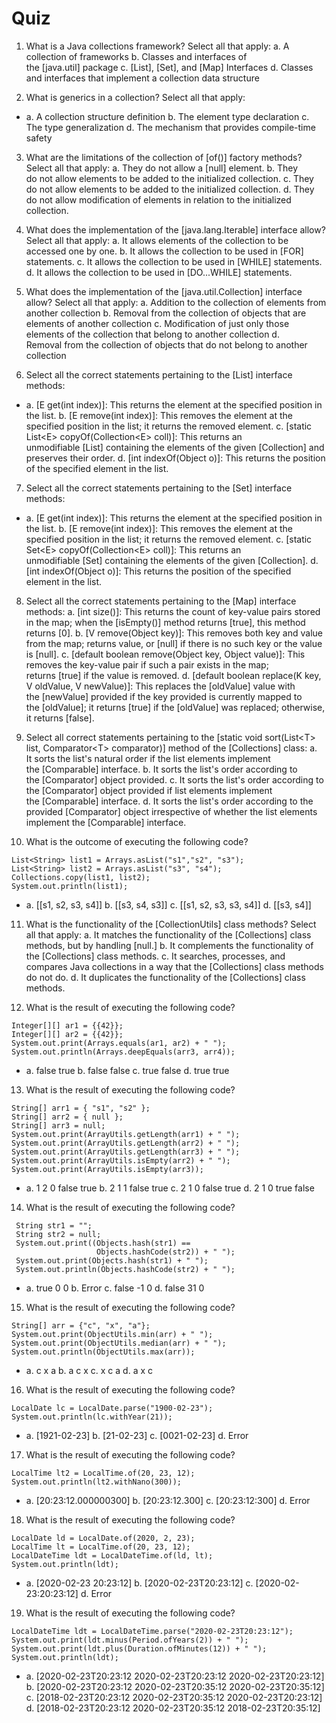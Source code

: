 Quiz
================================================

1.  What is a Java collections framework? Select all that apply:
    a.  A collection of frameworks
    b.  Classes and interfaces of the [java.util] package
    c.  [List], [Set], and [Map] Interfaces
    d.  Classes and interfaces that implement a collection data
        structure


2.  What is generics in a collection? Select all that apply:

-   a.  A collection structure definition
    b.  The element type declaration
    c.  The type generalization
    d.  The mechanism that provides compile-time safety

3.  What are the limitations of the collection of [of()] factory
    methods? Select all that apply:
    a.  They do not allow a [null] element.
    b.  They do not allow elements to be added to the initialized
        collection.
    c.  They do not allow elements to be added to the initialized
        collection.
    d.  They do not allow modification of elements in relation to the
        initialized collection.


4.  What does the implementation of the [java.lang.Iterable]
    interface allow? Select all that apply:
    a.  It allows elements of the collection to be accessed one by one.
    b.  It allows the collection to be used in [FOR] statements.
    c.  It allows the collection to be used in [WHILE] statements.
    d.  It allows the collection to be used in [DO\...WHILE]
        statements.


5.  What does the implementation of
    the [java.util.Collection] interface allow? Select all that
    apply:
    a.  Addition to the collection of elements from another collection
    b.  Removal from the collection of objects that are elements of
        another collection
    c.  Modification of just only those elements of the collection that
        belong to another collection
    d.  Removal from the collection of objects that do not belong to
        another collection


6.  Select all the correct statements pertaining to the
    [List] interface methods:

-   a.  [E get(int index)]: This returns the element at the
        specified position in the list.
    b.  [E remove(int index)]: This removes the element at the
        specified position in the list; it returns the removed element.
    c.  [static List\<E\> copyOf(Collection\<E\> coll)]: This
        returns an unmodifiable [List] containing the elements of
        the given [Collection] and preserves their order.
    d.  [int indexOf(Object o)]: This returns the position of the
        specified element in the list.

7.  Select all the correct statements pertaining to the
    [Set] interface methods:

-   a.  [E get(int index)]: This returns the element at the
        specified position in the list.
    b.  [E remove(int index)]: This removes the element at the
        specified position in the list; it returns the removed element.
    c.  [static Set\<E\> copyOf(Collection\<E\> coll)]: This
        returns an unmodifiable [Set] containing the elements of
        the given [Collection].
    d.  [int indexOf(Object o)]: This returns the position of the
        specified element in the list.

8.  Select all the correct statements pertaining to the
    [Map] interface methods:
    a.  [int size()]: This returns the count of key-value pairs
        stored in the map; when the [isEmpty()] method
        returns [true], this method returns [0].
    b.  [V remove(Object key)]: This removes both key and value
        from the map; returns value, or [null] if there is no such
        key or the value is [null].
    c.  [default boolean remove(Object key, Object value)]: This
        removes the key-value pair if such a pair exists in the map;
        returns [true] if the value is removed.
    d.  [default boolean replace(K key, V oldValue, V newValue)]:
        This replaces the [oldValue] value with
        the [newValue] provided if the key provided is currently
        mapped to the [oldValue]; it returns [true] if
        the [oldValue] was replaced; otherwise, it
        returns [false].


9.  Select all correct statements pertaining to the [static void
    sort(List\<T\> list, Comparator\<T\> comparator)] method of
    the [Collections] class:
    a.  It sorts the list\'s natural order if the list elements
        implement the [Comparable] interface.
    b.  It sorts the list\'s order according to
        the [Comparator] object provided.
    c.  It sorts the list\'s order according to
        the [Comparator] object provided if list elements
        implement the [Comparable] interface.
    d.  It sorts the list\'s order according to the
        provided [Comparator] object irrespective of whether the
        list elements implement the [Comparable] interface.


10. What is the outcome of executing the following code?


```
List<String> list1 = Arrays.asList("s1","s2", "s3");
List<String> list2 = Arrays.asList("s3", "s4");
Collections.copy(list1, list2);
System.out.println(list1);    
```

-   a.  [\[s1, s2, s3, s4\]]
    b.  [\[s3, s4, s3\]]
    c.  [\[s1, s2, s3, s3, s4\]]
    d.  [\[s3, s4\]]

11. What is the functionality of the [CollectionUtils] class
    methods? Select all that apply:
    a.  It matches the functionality of the [Collections] class
        methods, but by handling [null.]
    b.  It complements the functionality of
        the [Collections] class methods.
    c.  It searches, processes, and compares Java collections in a way
        that the [Collections] class methods do not do.
    d.  It duplicates the functionality of the [Collections] class
        methods.


12. What is the result of executing the following code?


```
Integer[][] ar1 = {{42}};
Integer[][] ar2 = {{42}};
System.out.print(Arrays.equals(ar1, ar2) + " "); 
System.out.println(Arrays.deepEquals(arr3, arr4)); 
```

-   a.  false true
    b.  false false
    c.  true false
    d.  true true

13. What is the result of executing the following code?


```
String[] arr1 = { "s1", "s2" };
String[] arr2 = { null };
String[] arr3 = null;
System.out.print(ArrayUtils.getLength(arr1) + " "); 
System.out.print(ArrayUtils.getLength(arr2) + " "); 
System.out.print(ArrayUtils.getLength(arr3) + " "); 
System.out.print(ArrayUtils.isEmpty(arr2) + " "); 
System.out.print(ArrayUtils.isEmpty(arr3));
```

-   a.  1 2 0 false true
    b.  2 1 1 false true
    c.  2 1 0 false true
    d.  2 1 0 true false

14. What is the result of executing the following code?


```
 String str1 = "";
 String str2 = null;
 System.out.print((Objects.hash(str1) == 
                   Objects.hashCode(str2)) + " ");
 System.out.print(Objects.hash(str1) + " ");
 System.out.println(Objects.hashCode(str2) + " "); 
```

-   a.  true 0 0
    b.  Error
    c.  false -1 0
    d.  false 31 0

15. What is the result of executing the following code?


```
String[] arr = {"c", "x", "a"};
System.out.print(ObjectUtils.min(arr) + " ");
System.out.print(ObjectUtils.median(arr) + " ");
System.out.println(ObjectUtils.max(arr));
```

-   a.  c x a
    b.  a c x
    c.  x c a
    d.  a x c

16. What is the result of executing the following code?


```
LocalDate lc = LocalDate.parse("1900-02-23");
System.out.println(lc.withYear(21)); 
```

-   a.  [1921-02-23]
    b.  [21-02-23]
    c.  [0021-02-23]
    d.  Error

17. What is the result of executing the following code?


```
LocalTime lt2 = LocalTime.of(20, 23, 12);
System.out.println(lt2.withNano(300));      
```

-   a.  [20:23:12.000000300]
    b.  [20:23:12.300]
    c.  [20:23:12:300]
    d.  Error

18. What is the result of executing the following code?


```
LocalDate ld = LocalDate.of(2020, 2, 23);
LocalTime lt = LocalTime.of(20, 23, 12);
LocalDateTime ldt = LocalDateTime.of(ld, lt);
System.out.println(ldt);                
```

-   a.  [2020-02-23 20:23:12]
    b.  [2020-02-23T20:23:12]
    c.  [2020-02-23:20:23:12]
    d.  Error

19. What is the result of executing the following code?


```
LocalDateTime ldt = LocalDateTime.parse("2020-02-23T20:23:12");
System.out.print(ldt.minus(Period.ofYears(2)) + " ");
System.out.print(ldt.plus(Duration.ofMinutes(12)) + " ");
System.out.println(ldt);
```

-   a.  [2020-02-23T20:23:12 2020-02-23T20:23:12
        2020-02-23T20:23:12]
    b.  [2020-02-23T20:23:12 2020-02-23T20:35:12
        2020-02-23T20:35:12]
    c.  [2018-02-23T20:23:12 2020-02-23T20:35:12
        2020-02-23T20:23:12]
    d.  [2018-02-23T20:23:12 2020-02-23T20:35:12
        2018-02-23T20:35:12]
